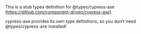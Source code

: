 This is a stub types definition for @types/cypress-axe (https://github.com/component-driven/cypress-axe).

cypress-axe provides its own type definitions, so you don't need @types/cypress-axe installed!